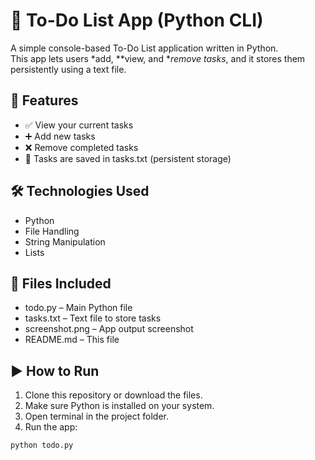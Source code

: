 # 📝 To-Do List App (Python CLI)

A simple console-based To-Do List application written in Python.  
This app lets users *add, **view, and **remove tasks*, and it stores them persistently using a text file.



## 🚀 Features

- ✅ View your current tasks
- ➕ Add new tasks
- ❌ Remove completed tasks
- 💾 Tasks are saved in tasks.txt (persistent storage)



## 🛠 Technologies Used

- Python
- File Handling
- String Manipulation
- Lists





## 📂 Files Included

- todo.py – Main Python file
- tasks.txt – Text file to store tasks
- screenshot.png – App output screenshot
- README.md – This file



## ▶ How to Run

1. Clone this repository or download the files.
2. Make sure Python is installed on your system.
3. Open terminal in the project folder.
4. Run the app:

```bash
python todo.py

